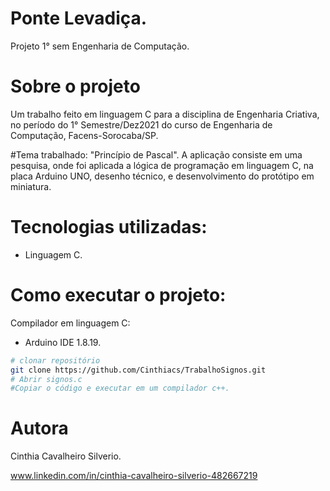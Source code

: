 # Ponte Levadiça.
Projeto 1° sem Engenharia de Computação.

# Sobre o projeto

Um trabalho feito em linguagem C para a disciplina de Engenharia Criativa, no período do 1° Semestre/Dez2021 do curso de Engenharia de Computação, Facens-Sorocaba/SP.

#Tema trabalhado: "Princípio de Pascal".
A aplicação consiste em uma pesquisa, onde foi aplicada a lógica de programação em linguagem C, na placa Arduino UNO, desenho técnico, e desenvolvimento do protótipo em miniatura.

# Tecnologias utilizadas:
- Linguagem C.


# Como executar o projeto:

Compilador em linguagem C:
- Arduino IDE 1.8.19.

```bash
# clonar repositório
git clone https://github.com/Cinthiacs/TrabalhoSignos.git
# Abrir signos.c 
#Copiar o código e executar em um compilador c++.

```
# Autora

Cinthia Cavalheiro Silverio.

www.linkedin.com/in/cinthia-cavalheiro-silverio-482667219







